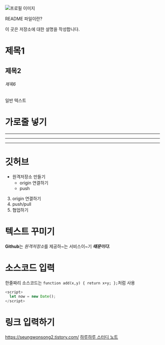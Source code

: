 ![프로필 이미지](./증명사진2025.jpg)

README 파일이란?

이 곳은 저장소에 대한 설명을 작성합니다.

# 제목1

## 제목2

###### 제목6

일반 텍스트

# 가로줄 넣기

---

- - - - 

****

# 깃허브

- 원격저장소 만들기
    - origin 연결하기
    - push
3. origin 연결하기
4. push/pull
5. 협업하기

# 텍스트 꾸미기

**Github**는 *원격저장소*를 제공하~는 서비스이~기 ***때문이다.***

# 소스코드 입력

한줄짜리 소스코드는 `function add(x,y) { return x+y; };`처럼 사용
```Javascript
<script>
  let now = new Date();
</script>
```

# 링크 입력하기

<https://seungwonsong2.tistory.com/>
[하루하루 스터디 노트](https://doit-fwd.tistory.com/, "프런트엔드 개발 팁")
